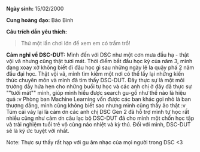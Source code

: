 **Ngày sinh:** 15/02/2000


**Cung hoàng đạo:** Bảo Bình


**Câu trích dẫn yêu thích:**
> Thử một lần chơi lớn để xem em có trầm trồ!

**Cảm nghĩ về DSC-DUT:** Mình đến với DSC như một cơn mưa đầu hạ - thật vội vã nhưng cũng thật tươi mát. Thời điểm bắt đầu học kỳ của năm 3, mình đang xoay xở không biết đi đâu học gì sau những ngày lê la quậy phá 2 năm đầu đại học. Thật vội vã, mình tìm kiếm một nơi có thể lấy lại những kiến thức chuyên môn và mình đã tìm thấy DSC-DUT. Đây thực sự là một môi trường đầy hứa hẹn cho những buổi tự học và các anh chị ở đây đã thực sự ""tưới mát"" mình, giúp mình hiểu được search gu-gồ như thế nào là hiệu quả :v Phòng ban Machine Learning vốn được các ban khác gọi nhỏ là ban thượng đẳng, mình cũng không biết sao nhưng mình cũng thấy ảo thật :v Túm cái váy lại là cảm ơn các anh chị DSC Gen 2 đã hỗ trợ mình tự học rất nhiều cũng như cảm ơn câu lạc bộ DSC-DUT đã cho mình một chốn học tập và trải nghiệm tuổi trẻ vô cùng náo nhiệt và kỳ thú. Đối với mình, DSC-DUT sẽ là ký ức tuyệt vời nhất.  

Note: Thực sự thấy rất hạp với gu âm nhạc của mọi người trong DSC <3
